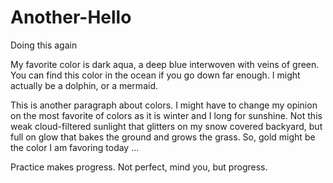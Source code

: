 # Another-Hello
Doing this again

My favorite color is dark aqua, a deep blue interwoven with veins of green. You can find this color in the ocean if you go down far enough. I might actually be a dolphin, or a mermaid.

This is another paragraph about colors. I might have to change my opinion on the most favorite of colors as it is winter and I long for sunshine. Not this weak cloud-filtered sunlight that glitters on my snow covered backyard, but full on glow that bakes the ground and grows the grass. So, gold might be the color I am favoring today ... 

Practice makes progress. Not perfect, mind you, but progress. 
